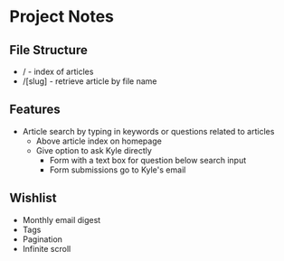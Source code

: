 # Project Notes

## File Structure

- / - index of articles
- /[slug] - retrieve article by file name

## Features

- Article search by typing in keywords or questions related to articles
  - Above article index on homepage
  - Give option to ask Kyle directly
    - Form with a text box for question below search input
    - Form submissions go to Kyle's email

## Wishlist

- Monthly email digest
- Tags
- Pagination
- Infinite scroll
